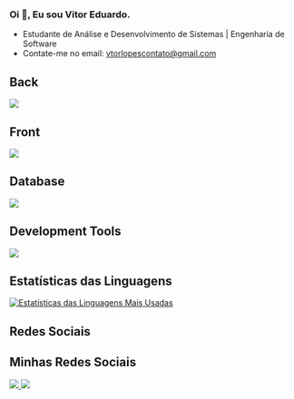 ### Oi 👋, Eu sou Vitor Eduardo.
- Estudante de Análise e Desenvolvimento de Sistemas | Engenharia de Software
- Contate-me no email: vtorlopescontato@gmail.com

## Back
<p>
  <a href="https://skillicons.dev">
    <img src="https://skillicons.dev/icons?i=java,spring" />
  </a>
</p>

## Front
<p>
  <a href="https://skillicons.dev">
    <img src="https://skillicons.dev/icons?i=js,html,css,bootstrap" />
  </a>
</p>

## Database
<p>
  <a href="https://skillicons.dev">
    <img src="https://skillicons.dev/icons?i=mysql,postgres" />
  </a>
</p>

## Development Tools
<p>
  <a href="https://skillicons.dev">
    <img src="https://skillicons.dev/icons?i=git,docker,postman,maven,idea,vscode" />
  </a>
</p>

## Estatísticas das Linguagens
<p>
  <a href="https://github.com/anuraghazra/github-readme-stats"><img src="https://github-readme-stats.vercel.app/api/top-langs/?username=Vtormacs&layout=compact&theme=dark" alt="Estatísticas das Linguagens Mais Usadas"></a>
</p>

## Redes Sociais

<div> 
 
<h2>Minhas Redes Sociais</h2>

<a href="https://www.instagram.com/vtormacs" target="_blank">
  <img src="https://img.shields.io/badge/-Instagram-%23E4405F?style=for-the-badge&logo=instagram&logoColor=white" target="_blank">
</a>

<a href="https://www.linkedin.com/in/vitor-eduardo-lopes-francisco-1523ab28b/" target="_blank">
  <img src="https://img.shields.io/badge/-LinkedIn-%230077B5?style=for-the-badge&logo=linkedin&logoColor=white" target="_blank">
</a>

</div>
